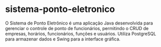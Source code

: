 # sistema-ponto-eletronico
O Sistema de Ponto Eletrônico é uma aplicação Java desenvolvida para gerenciar o controle de ponto de funcionários, permitindo o CRUD de empresas, horários, funcionários, funções e usuários. Utiliza PostgreSQL para armazenar dados e Swing para a interface gráfica.
